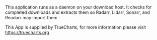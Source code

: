

This application runs as a daemon on your download host. It checks for completed downloads and extracts them so Radarr, Lidarr, Sonarr, and Readarr may import them

This App is supplied by TrueCharts, for more information please visit https://truecharts.org

